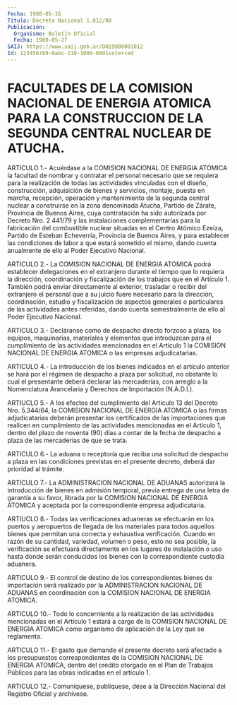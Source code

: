 ```yaml
---
Fecha: 1980-05-16
Título: Decreto Nacional 1.012/80
Publicación:
  Organismo: Boletín Oficial
  Fecha: 1980-05-27
SAIJ: https://www.saij.gob.ar/DN19800001012
Id: 123456789-0abc-210-1000-0891soterced
---
```

# FACULTADES DE LA COMISION NACIONAL DE ENERGIA ATOMICA PARA LA CONSTRUCCION DE LA SEGUNDA CENTRAL NUCLEAR DE ATUCHA.

<a id="1"></a>
ARTICULO  1.-  Acuérdase  a  la  COMISION  NACIONAL DE ENERGIA ATOMICA  la  facultad de nombrar y contratar el personal  necesario que se requiera  para  la  realización  de  todas  las  actividades vinculadas  con  el  diseño, construcción, adquisición de bienes  y servicios,  montaje,  puesta  en  marcha,  recepción,  operación  y mantenimiento de la segunda  central  nuclear  a  construirse en la zona  denominada  Atucha,  Partido de Zárate, Provincia  de  Buenos Aires, cuya contratación ha  sido  autorizada  por  Decreto  Nro. 2 441/79 y las instalaciones complementarias para la fabricación  del combustible  nuclear  situadas en el Centro Atómico Ezeiza, Partido de  Esteban  Echeverría,    Provincia   de  Buenos  Aires,  y  para establecer  las  condiciones  de  labor a que  estará  sometido  el mismo,  dando  cuenta  anualmente  de  ello    al  Poder  Ejecutivo Nacional.

<a id="2"></a>
ARTICULO  2.-  La  COMISION  NACIONAL DE ENERGIA ATOMICA podrá establecer delegaciones en el extranjero  durante  el tiempo que lo requiera  la  dirección,  coordinación  y  fiscalización    de  los trabajos  que  en  el Artículo 1. También podrá enviar directamente al exterior, trasladar  o  recibir del extranjero el personal que a su juicio fuere necesario para  la dirección, coordinación, estudio y  fiscalización  de  aspectos  generales  o  particulares  de  las actividades antes referidas, dando  cuenta  semestralmente  de ello al Poder Ejecutivo Nacional.

<a id="3"></a>
ARTICULO  3.-  Decláranse  como  de despacho directo forzoso a plaza,  los  equipos,  maquinarias,  materiales   y  elementos  que introduzcan para el cumplimiento de las actividades  mencionadas en el  Artículo  1  la  COMISION  NACIONAL  DE ENERGIA ATOMICA  o  las empresas adjudicatarias.

<a id="4"></a>
ARTICULO  4.-  La  introducción  de los bienes indicados en el artículo anterior se hará por el régimen  de  despacho  a plaza por solicitud,  no obstante lo cual el presentante deberá declarar  las mercaderías,  con  arreglo a la Nomenclatura Arancelaria y Derechos de Importación (N.A.D.I.).

<a id="5"></a>
ARTIUCLO 5.- A los efectos del cumplimiento del Artículo 13 del Decreto  Nro.  5.344/64,  la COMISION NACIONAL DE ENERGIA ATOMICA o las firmas adjudicatarias deberán  presentar  los  certificados  de las  importaciones  que realicen en cumplimiento de las actividades mencionadas en el Artículo  1,  dentro  del  plazo  de noventa (90) días  a  contar de la fecha de despacho a plaza de las  mercaderías de que se trata.

<a id="6"></a>
ARTICULO 6.- La aduana o receptoría que reciba una solicitud de despacho  a  plaza  en  las  condiciones  previstas  en el presente decreto, deberá dar prioridad al trámite.

<a id="7"></a>
ARTICULO  7.- La ADMINISTRACION NACIONAL DE ADUANAS autorizará la introducción  de  bienes en admisión temporal, previa entrega de una letra de garantía  a su favor, librada por la COMISION NACIONAL DE  ENERGIA  ATOMICA  y aceptada  por  la  correspondiente  empresa adjudicataria.

<a id="8"></a>
ARTIUCLO  8.- Todas las verificaciones aduaneras se efectuarán en los puertos y  aeropuertos  de  llegada  de  los materiales para todos  aquellos  bienes  que  permitan  una  correcta y  exhaustiva verificación. Cuando en razón de su cantidad,  variedad,  volumen o peso, esto no sea posible, la verificación se efectuará directamente en los lugares de instalación o uso hasta donde  serán conducidos  los  bienes  con  la correspondiente custodia aduanera.

<a id="9"></a>
ARTICULO  9.-  El  control  de destino de los correspondientes bienes  de  importación  será  realizado    por  la  ADMINISTRACION NACIONAL  DE  ADUANAS en coordinación con la COMISION  NACIONAL  DE ENERGIA ATOMICA.

<a id="10"></a>
ARTICULO  10.-  Todo  lo  concerniente a la realización de las actividades mencionadas en el Artículo  1  estará  a  cargo  de  la COMISION  NACIONAL  DE ENERGIA ATOMICA como organismo de aplicación de la Ley que se reglamenta.

<a id="11"></a>
ARTICULO  11.-  El  gasto que demande el presente decreto será afectado  a  los  presupuestos   correspondientes  de  la  COMISION NACIONAL DE ENERGIA ATOMICA, dentro  del  crédito  otorgado  en  el Plan  de  Trabajos Públicos para las obras indicadas en el artículo 1.

<a id="12"></a>
ARTICULO  12.-  Comuníquese,  publíquese,  dése a la Dirección Nacional del Registro Oficial y archívese.